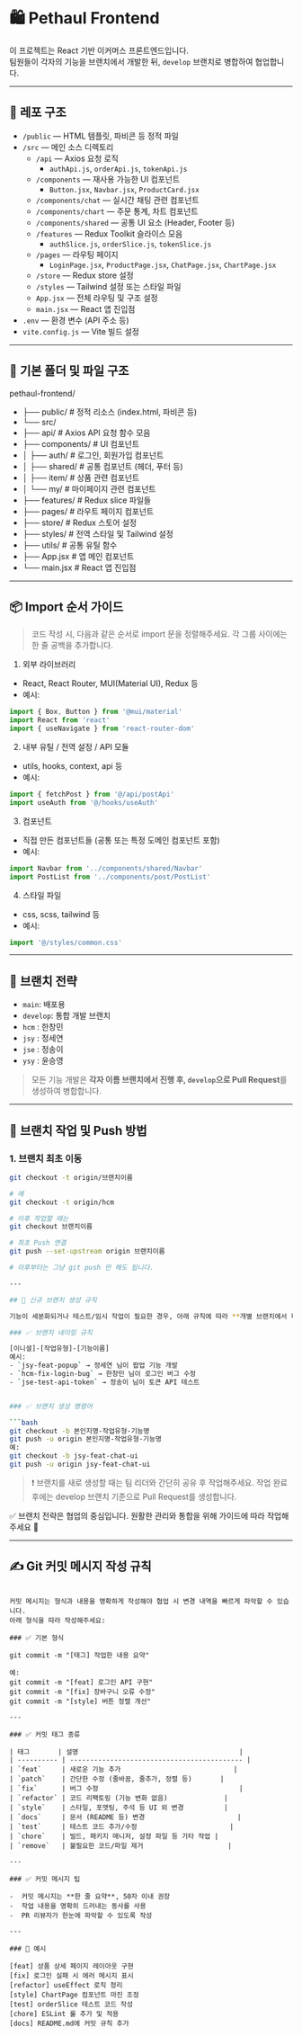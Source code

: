 # 🛍️ Pethaul Frontend

이 프로젝트는 React 기반 이커머스 프론트엔드입니다.  
팀원들이 각자의 기능을 브랜치에서 개발한 뒤, `develop` 브랜치로 병합하여 협업합니다.

---

## 📁 레포 구조

-  `/public` — HTML 템플릿, 파비콘 등 정적 파일
-  `/src` — 메인 소스 디렉토리
   -  `/api` — Axios 요청 로직
      -  `authApi.js`, `orderApi.js`, `tokenApi.js`
   -  `/components` — 재사용 가능한 UI 컴포넌트
      -  `Button.jsx`, `Navbar.jsx`, `ProductCard.jsx`
   -  `/components/chat` — 실시간 채팅 관련 컴포넌트
   -  `/components/chart` — 주문 통계, 차트 컴포넌트
   -  `/components/shared` — 공통 UI 요소 (Header, Footer 등)
   -  `/features` — Redux Toolkit 슬라이스 모음
      -  `authSlice.js`, `orderSlice.js`, `tokenSlice.js`
   -  `/pages` — 라우팅 페이지
      -  `LoginPage.jsx`, `ProductPage.jsx`, `ChatPage.jsx`, `ChartPage.jsx`
   -  `/store` — Redux store 설정
   -  `/styles` — Tailwind 설정 또는 스타일 파일
   -  `App.jsx` — 전체 라우팅 및 구조 설정
   -  `main.jsx` — React 앱 진입점
-  `.env` — 환경 변수 (API 주소 등)
-  `vite.config.js` — Vite 빌드 설정

---

## 📂 기본 폴더 및 파일 구조

pethaul-frontend/

-  ├── public/ # 정적 리소스 (index.html, 파비콘 등)
-  └── src/
-  ├── api/ # Axios API 요청 함수 모음
-  ├── components/ # UI 컴포넌트
-  │ ├── auth/ # 로그인, 회원가입 컴포넌트
-  │ ├── shared/ # 공통 컴포넌트 (헤더, 푸터 등)
-  │ ├── item/ # 상품 관련 컴포넌트
-  │ └── my/ # 마이페이지 관련 컴포넌트
-  ├── features/ # Redux slice 파일들
-  ├── pages/ # 라우트 페이지 컴포넌트
-  ├── store/ # Redux 스토어 설정
-  ├── styles/ # 전역 스타일 및 Tailwind 설정
-  ├── utils/ # 공통 유틸 함수
-  ├── App.jsx # 앱 메인 컴포넌트
-  └── main.jsx # React 앱 진입점

---

## 📦 Import 순서 가이드

> 코드 작성 시, 다음과 같은 순서로 import 문을 정렬해주세요. 각 그룹 사이에는 한 줄 공백을 추가합니다.

1. 외부 라이브러리

-  React, React Router, MUI(Material UI), Redux 등
-  예시:

```jsx
import { Box, Button } from '@mui/material'
import React from 'react'
import { useNavigate } from 'react-router-dom'
```

2. 내부 유틸 / 전역 설정 / API 모듈

-  utils, hooks, context, api 등
-  예시:

```jsx
import { fetchPost } from '@/api/postApi'
import useAuth from '@/hooks/useAuth'
```

3. 컴포넌트

-  직접 만든 컴포넌트들 (공통 또는 특정 도메인 컴포넌트 포함)
-  예시:

```jsx
import Navbar from '../components/shared/Navbar'
import PostList from '../components/post/PostList'
```

4. 스타일 파일

-  css, scss, tailwind 등
-  예시:

```jsx
import '@/styles/common.css'
```

---

## 👥 브랜치 전략

-  `main`: 배포용
-  `develop`: 통합 개발 브랜치
-  `hcm` : 한창민
-  `jsy` : 정세연
-  `jse` : 정송이
-  `ysy` : 윤승영

> 모든 기능 개발은 **각자 이름 브랜치에서 진행 후, `develop`으로 Pull Request**를 생성하여 병합합니다.

---

## 🔀 브랜치 작업 및 Push 방법

### 1. 브랜치 최초 이동

```bash
git checkout -t origin/브랜치이름

# 예
git checkout -t origin/hcm

# 이후 작업할 때는
git checkout 브랜치이름

# 최초 Push 연결
git push --set-upstream origin 브랜치이름

# 이후부터는 그냥 git push 만 해도 됩니다.

---

## 🌿 신규 브랜치 생성 규칙

기능이 세분화되거나 테스트/임시 작업이 필요한 경우, 아래 규칙에 따라 **개별 브랜치에서 파생 브랜치**를 생성할 수 있습니다.

### ✅ 브랜치 네이밍 규칙

[이니셜]-[작업유형]-[기능이름]
예시:
- `jsy-feat-popup` → 정세연 님이 팝업 기능 개발
- `hcm-fix-login-bug` → 한창민 님이 로그인 버그 수정
- `jse-test-api-token` → 정송이 님이 토큰 API 테스트


### ✅ 브랜치 생성 명령어

```bash
git checkout -b 본인지명-작업유형-기능명
git push -u origin 본인지명-작업유형-기능명
예:
git checkout -b jsy-feat-chat-ui
git push -u origin jsy-feat-chat-ui
```
> ❗ 브랜치를 새로 생성할 때는 팀 리더와 간단히 공유 후 작업해주세요.
> 작업 완료 후에는 develop 브랜치 기준으로 Pull Request를 생성합니다.

✅ 브랜치 전략은 협업의 중심입니다.
원활한 관리와 통합을 위해 가이드에 따라 작업해주세요 🙌

---

## ✍️ Git 커밋 메시지 작성 규칙
```

커밋 메시지는 형식과 내용을 명확하게 작성해야 협업 시 변경 내역을 빠르게 파악할 수 있습니다.  
아래 형식을 따라 작성해주세요:

### ✅ 기본 형식

git commit -m "[태그] 작업한 내용 요약"

예:
git commit -m "[feat] 로그인 API 구현"
git commit -m "[fix] 장바구니 오류 수정"
git commit -m "[style] 버튼 정렬 개선"

---

### ✅ 커밋 태그 종류

| 태그       | 설명                                        |
| ---------- | ------------------------------------------- |
| `feat`     | 새로운 기능 추가                            |
| `patch`    | 간단한 수정 (줄바꿈, 줄추가, 정렬 등)       |
| `fix`      | 버그 수정                                   |
| `refactor` | 코드 리팩토링 (기능 변화 없음)              |
| `style`    | 스타일, 포맷팅, 주석 등 UI 외 변경          |
| `docs`     | 문서 (README 등) 변경                       |
| `test`     | 테스트 코드 추가/수정                       |
| `chore`    | 빌드, 패키지 매니저, 설정 파일 등 기타 작업 |
| `remove`   | 불필요한 코드/파일 제거                     |

---

### ✅ 커밋 메시지 팁

-  커밋 메시지는 **한 줄 요약**, 50자 이내 권장
-  작업 내용을 명확히 드러내는 동사를 사용
-  PR 리뷰자가 한눈에 파악할 수 있도록 작성

---

### 💬 예시

[feat] 상품 상세 페이지 레이아웃 구현
[fix] 로그인 실패 시 에러 메시지 표시
[refactor] useEffect 로직 정리
[style] ChartPage 컴포넌트 마진 조정
[test] orderSlice 테스트 코드 작성
[chore] ESLint 룰 추가 및 적용
[docs] README.md에 커밋 규칙 추가
